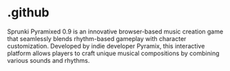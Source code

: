 # .github
Sprunki Pyramixed 0.9 is an innovative browser-based music creation game that seamlessly blends rhythm-based gameplay with character customization. Developed by indie developer Pyramix, this interactive platform allows players to craft unique musical compositions by combining various sounds and rhythms.

